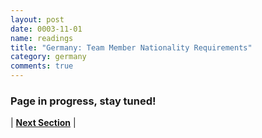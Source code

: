 ```yaml
---
layout: post
date: 0003-11-01
name: readings
title: "Germany: Team Member Nationality Requirements"
category: germany
comments: true
---
```



### Page in progress, stay tuned!



| **[Next Section]( https://neo-project.github.io/global-blockchain-compliance-hub//germany/germany-team-member-requirements.html)** |
